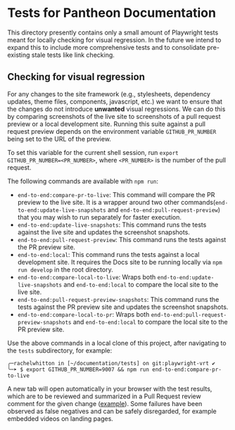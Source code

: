 # Tests for Pantheon Documentation

This directory presently contains only a small amount of Playwright tests meant for locally checking for visual regression. In the future we intend to expand this to include more comprehensive tests and to consolidate pre-existing stale tests like link checking.

## Checking for visual regression

For any changes to the site framework (e.g., stylesheets, dependency updates, theme files, components, javascript, etc.) we want to ensure that the changes do not introduce **unwanted** visual regressions. We can do this by comparing screenshots of the live site to screenshots of a pull request preview or a local development site. Running this suite against a pull request preview depends on the environment variable `GITHUB_PR_NUMBER` being set to the URL of the preview.

To set this variable for the current shell session, run `export GITHUB_PR_NUMBER=<PR_NUMBER>`, where `<PR_NUMBER>` is the number of the pull request.

The following commands are available with `npm run`:

* `end-to-end:compare-pr-to-live`: This command will compare the PR preview to the live site. It is a wrapper around two other commands(`end-to-end:update-live-snapshots` and `end-to-end:pull-request-preview`) that you may wish to run separately for faster execution.
* `end-to-end:update-live-snapshots`: This command runs the tests against the live site and updates the screenshot snapshots.
* `end-to-end:pull-request-preview`: This command runs the tests against the PR preview site.
* `end-to-end:local`: This command runs the tests against a local development site. It requires the Docs site to be running locally via `npm run develop` in the root directory.
* `end-to-end:compare-local-to-live`: Wraps both `end-to-end:update-live-snapshots` and `end-to-end:local` to compare the local site to the live site.
* `end-to-end:pull-request-preview-snapshots`: This command runs the tests against the PR preview site and updates the screenshot snapshots.
* `end-to-end:compare-local-to-pr`: Wraps both `end-to-end:pull-request-preview-snapshots` and `end-to-end:local` to compare the local site to the PR preview site.

Use the above commands in a local clone of this project, after navigating to the `tests` subdirectory, for example:

```
╭─rachelwhitton in [~/documentation/tests] on git:playwright-vrt ✔︎
╰─➤ $ export GITHUB_PR_NUMBER=9007 && npm run end-to-end:compare-pr-to-live
```

A new tab will open automatically in your browser with the test results, which are to be reviewed and summarized in a Pull Request review comment for the given change ([example](https://github.com/pantheon-systems/documentation/pull/9036#pullrequestreview-2108883082)). Some failures have been observed as false negatives and can be safely disregarded, for example embedded videos on landing pages.
